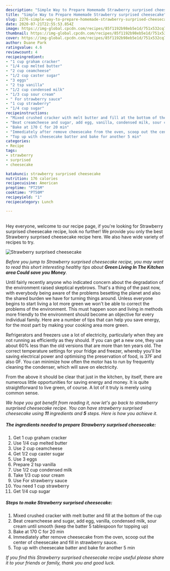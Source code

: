 ```yaml
---
description: "Simple Way to Prepare Homemade Strawberry surprised cheesecake"
title: "Simple Way to Prepare Homemade Strawberry surprised cheesecake"
slug: 2276-simple-way-to-prepare-homemade-strawberry-surprised-cheesecake
date: 2020-07-21T22:55:53.854Z
image: https://img-global.cpcdn.com/recipes/85f1192b98eb5e1d/751x532cq70/strawberry-surprised-cheesecake-recipe-main-photo.jpg
thumbnail: https://img-global.cpcdn.com/recipes/85f1192b98eb5e1d/751x532cq70/strawberry-surprised-cheesecake-recipe-main-photo.jpg
cover: https://img-global.cpcdn.com/recipes/85f1192b98eb5e1d/751x532cq70/strawberry-surprised-cheesecake-recipe-main-photo.jpg
author: Duane Park
ratingvalue: 4.6
reviewcount: 4
recipeingredient:
- "1 cup graham cracker"
- "1/4 cup melted butter"
- "2 cup ceamcheese"
- "1/2 cup caster sugar"
- "3 eggs"
- "2 tsp vanilla"
- "1/2 cup condensed milk"
- "1/3 cup sour cream"
- " For strawberry sauce"
- "1 cup strawberry"
- "1/4 cup sugar"
recipeinstructions:
- "Mixed crushed cracker with melt butter and fill at the bottom of the cup"
- "Beat creamcheese and sugar, add egg, vanilla, condensed milk, sour cream until smooth (keep the batter 5 tablespoon for topping up)"
- "Bake at 170 C for 20 min"
- "Immediately after remove cheesecake from the oven, scoop out the center of cheesecake and fill in strawberry sauce."
- "Top up with cheesecake batter and bake for another 5 min"
categories:
- Recipe
tags:
- strawberry
- surprised
- cheesecake

katakunci: strawberry surprised cheesecake 
nutrition: 176 calories
recipecuisine: American
preptime: "PT25M"
cooktime: "PT50M"
recipeyield: "1"
recipecategory: Lunch

---
```

<br>
Hey everyone, welcome to our recipe page, if you're looking for Strawberry surprised cheesecake recipe, look no further! We provide you only the best Strawberry surprised cheesecake recipe here. We also have wide variety of recipes to try.
<br>


![Strawberry surprised cheesecake](https://img-global.cpcdn.com/recipes/85f1192b98eb5e1d/751x532cq70/strawberry-surprised-cheesecake-recipe-main-photo.jpg)

<i>Before you jump to Strawberry surprised cheesecake recipe, you may want to read this short interesting healthy tips about 
<strong>Green Living In The Kitchen area Could save you Money</strong>.</i>
</br>

Until fairly recently anyone who indicated concern about the degradation of the environment raised skeptical eyebrows. That's a thing of the past now, with everybody being aware of the problems besetting the planet and also the shared burden we have for turning things around. Unless everyone begins to start living a lot more green we won't be able to correct the problems of the environment. This must happen soon and living in methods more friendly to the environment should become an objective for every individual family. Here are a number of tips that can help you save energy, for the most part by making your cooking area more green.

Refrigerators and freezers use a lot of electricity, particularly when they are not running as efficiently as they should. If you can get a new one, they use about 60% less than the old versions that are more than ten years old. The correct temperature settings for your fridge and freezer, whereby you'll be saving electrical power and optimising the preservation of food, is 37F and also 0F. You can minimize how often the motor has to run by frequently cleaning the condenser, which will save on electricity.

From the above it should be clear that just in the kitchen, by itself, there are numerous little opportunities for saving energy and money. It is quite straightforward to live green, of course. A lot of it truly is merely using common sense.


<i>We hope you got benefit from reading it, now let's go back to strawberry surprised cheesecake recipe. You can have strawberry surprised cheesecake using <strong>11</strong> ingredients and <strong>5</strong> steps. Here is how you achieve it.
</i>

##### The ingredients needed to prepare Strawberry surprised cheesecake:

1. Get 1 cup graham cracker
1. Use 1/4 cup melted butter
1. Use 2 cup ceamcheese
1. Get 1/2 cup caster sugar
1. Use 3 eggs
1. Prepare 2 tsp vanilla
1. Use 1/2 cup condensed milk
1. Take 1/3 cup sour cream
1. Use  For strawberry sauce
1. You need 1 cup strawberry
1. Get 1/4 cup sugar


##### Steps to make Strawberry surprised cheesecake:

1. Mixed crushed cracker with melt butter and fill at the bottom of the cup
1. Beat creamcheese and sugar, add egg, vanilla, condensed milk, sour cream until smooth (keep the batter 5 tablespoon for topping up)
1. Bake at 170 C for 20 min
1. Immediately after remove cheesecake from the oven, scoop out the center of cheesecake and fill in strawberry sauce.
1. Top up with cheesecake batter and bake for another 5 min


<i>If you find this Strawberry surprised cheesecake recipe useful please share it to your friends or family, thank you and good luck.</i>
